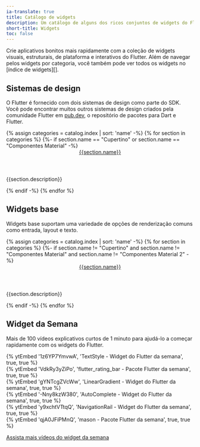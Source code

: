 ```yaml
---
ia-translate: true
title: Catálogo de widgets
description: Um catálogo de alguns dos ricos conjuntos de widgets do Flutter.
short-title: Widgets
toc: false
---
```


Crie aplicativos bonitos mais rapidamente com a coleção de widgets visuais,
estruturais, de plataforma e interativos do Flutter. Além de navegar pelos widgets
por categoria, você também pode ver todos os widgets no [índice de widgets][].

## Sistemas de design

O Flutter é fornecido com dois sistemas de design como parte do SDK.
Você pode encontrar muitos outros sistemas de design criados pela comunidade
Flutter em [pub.dev]({{site.pub}}), o repositório de pacotes para Dart e Flutter.

<div class="card-grid">
{% assign categories = catalog.index | sort: 'name' -%}
{% for section in categories %}
    {%- if section.name == "Cupertino" or section.name == "Componentes Material" -%}
        <div class="card">
            <div class="card-body">
                <a href="{{page.url}}{{section.id}}"><header class="card-title">{{section.name}}</header></a>
                <p class="card-text">{{section.description}}</p>
            </div>
        </div>
    {% endif -%}
{% endfor %}
</div>

## Widgets base

Widgets base suportam uma variedade de opções de renderização comuns como entrada,
layout e texto.

<div class="card-grid">
{% assign categories = catalog.index | sort: 'name' -%}
{% for section in categories %}
    {%- if section.name != "Cupertino" and section.name != "Componentes Material" and section.name != "Componentes Material 2" -%}
        <div class="card">
            <div class="card-body">
                <a href="{{page.url}}{{section.id}}"><header class="card-title">{{section.name}}</header></a>
                <p class="card-text">{{section.description}}</p>
            </div>
        </div>
    {% endif -%}
{% endfor %}
</div>

## Widget da Semana

Mais de 100 vídeos explicativos curtos de 1 minuto para ajudá-lo a começar
rapidamente com os widgets do Flutter.

<div class="card-grid wide">
    <div class="card">
        <div class="card-body">
            {% ytEmbed '1z6YP7YmvwA', 'TextStyle - Widget do Flutter da semana', true, true %}
        </div>
    </div>
    <div class="card">
        <div class="card-body">
            {% ytEmbed 'VdkRy3yZiPo', 'flutter_rating_bar - Pacote Flutter da semana', true, true %}
        </div>
    </div>
    <div class="card">
        <div class="card-body">
            {% ytEmbed 'gYNTcgZVcWw', 'LinearGradient - Widget do Flutter da semana', true, true %}
        </div>
    </div>
    <div class="card">
        <div class="card-body">
            {% ytEmbed '-Nny8kzW380', 'AutoComplete - Widget do Flutter da semana', true, true %}
        </div>
    </div>
    <div class="card">
        <div class="card-body">
            {% ytEmbed 'y9xchtVTtqQ', 'NavigationRail - Widget do Flutter da semana', true, true %}
        </div>
    </div>
    <div class="card">
        <div class="card-body">
            {% ytEmbed 'qjA0JFiPMnQ', 'mason - Pacote Flutter da semana', true, true %}
        </div>
    </div>
</div>

<a class="btn btn-primary full-width" target="_blank" href="{{site.yt.playlist}}PLjxrf2q8roU23XGwz3Km7sQZFTdB996iG">Assista mais vídeos do widget da semana</a>

[widget index]: /reference/widgets
